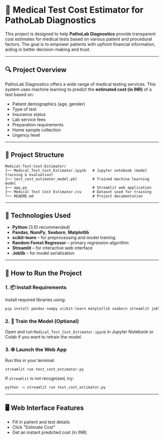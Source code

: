# 🧪 Medical Test Cost Estimator for PathoLab Diagnostics

This project is designed to help **PathoLab Diagnostics** provide transparent cost estimates for medical tests based on various patient and procedural factors. The goal is to empower patients with upfront financial information, aiding in better decision-making and trust.

---

## 🔍 Project Overview

PathoLab Diagnostics offers a wide range of medical testing services. This system uses machine learning to predict the **estimated cost (in INR)** of a test based on:
- Patient demographics (age, gender)
- Type of test
- Insurance status
- Lab service fees
- Preparation requirements
- Home sample collection
- Urgency level

---

## 📁 Project Structure

```
Medical-Test-Cost-Estimator/
├── Medical_Test_Cost_Estimator.ipynb   # Jupyter notebook (model training & evaluation)
├── test_cost_estimator_model.pkl       # Trained machine learning model
├── app.py                              # Streamlit web application
├── Medical Test Cost Estimator.csv     # Dataset used for training
└── README.md                           # Project documentation
```

---

## 🧠 Technologies Used

- **Python** (3.10 recommended)
- **Pandas**, **NumPy**, **Seaborn**, **Matplotlib**
- **scikit-learn** – for preprocessing and model training
- **Random Forest Regressor** – primary regression algorithm
- **Streamlit** – for interactive web interface
- **Joblib** – for model serialization

---

## 🚀 How to Run the Project

### 1. 📦 Install Requirements

Install required libraries using:

```bash
pip install pandas numpy scikit-learn matplotlib seaborn streamlit joblib
```

### 2. 🧪 Train the Model (Optional)

Open and run `Medical_Test_Cost_Estimator.ipynb` in Jupyter Notebook or Colab if you want to retrain the model.

### 3. 🌐 Launch the Web App

Run this in your terminal:

```bash
streamlit run test_cost_estimator.py
```

If `streamlit` is not recognized, try:

```bash
python -m streamlit run test_cost_estimator.py
```

---

## 🖥️ Web Interface Features

- Fill in patient and test details
- Click "Estimate Cost"
- Get an instant predicted cost (in INR)